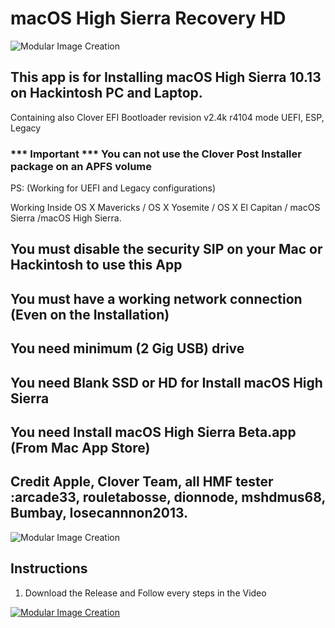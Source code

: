 # macOS High Sierra Recovery HD

![Modular Image Creation](https://i11.servimg.com/u/f11/18/50/18/69/applet13.png)



## This app is for Installing macOS High Sierra 10.13 on Hackintosh PC and Laptop.



Containing also Clover EFI Bootloader revision v2.4k r4104 mode UEFI, ESP, Legacy 
### *** Important *** You can not use the Clover Post Installer package on an APFS volume

PS: (Working for UEFI and Legacy configurations)

Working Inside OS X Mavericks / OS X Yosemite / OS X El Capitan / macOS Sierra /macOS High Sierra.

## You must disable the security SIP on your Mac or Hackintosh to use this App

## You must have a working network connection (Even on the Installation)

## You need minimum (2 Gig USB) drive

## You need Blank SSD or HD for Install macOS High Sierra
 
## You need Install macOS High Sierra Beta.app (From Mac App Store)
 
## Credit Apple, Clover Team, all HMF tester :arcade33, rouletabosse, dionnode, mshdmus68, Bumbay, Iosecannnon2013.


![Modular Image Creation](https://i11.servimg.com/u/f11/18/50/18/69/captur48.png)

## Instructions

1. Download the Release and Follow every steps in the Video

[![Modular Image Creation](https://i11.servimg.com/u/f11/18/50/18/69/camera10.png)](https://www.youtube.com/watch?v=D9pt8X0SHGU)
